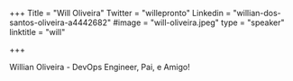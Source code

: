 +++
Title = "Will Oliveira"
Twitter = "willepronto"
Linkedin = "willian-dos-santos-oliveira-a4442682"
#image = "will-oliveira.jpeg"
type = "speaker"
linktitle = "will"

+++

Willian Oliveira - DevOps Engineer, Pai, e Amigo! 
